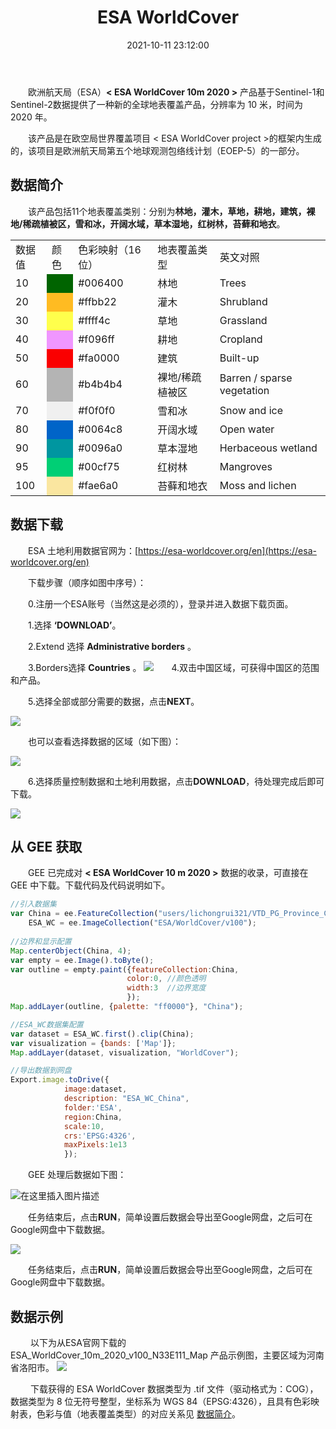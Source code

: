 ﻿---
title: ESA WorldCover
date: 2021-10-11 23:12:00
tags:
 - LST
categories:
 - 遥感研学
---

&emsp;&emsp;欧洲航天局（ESA）**< ESA WorldCover 10m 2020 >** 产品基于Sentinel-1和Sentinel-2数据提供了一种新的全球地表覆盖产品，分辨率为 10 米，时间为 2020 年。

<!-- more -->

&emsp;&emsp;该产品是在欧空局世界覆盖项目 < ESA WorldCover project >的框架内生成的，该项目是欧洲航天局第五个地球观测包络线计划（EOEP-5）的一部分。

## 数据简介

&emsp;&emsp;该产品包括11个地表覆盖类别：分别为**林地，灌木，草地，耕地，建筑，裸地/稀疏植被区，雪和冰，开阔水域，草本湿地，红树林，苔藓和地衣**。

<table>
 </tr>
 <tr align="left">
	<td >数据值</td> 
	<td >颜色</td> 
	<td >色彩映射（16位）</td> 
	<td >地表覆盖类型</td>
	<td >英文对照</td> 
 </tr>
 <tr align="left">
	<td >10</td> 
	<td bgcolor=#006400></td> 
	<td >#006400</td> 
	<td>林地</td>
	<td>Trees</td>
 </tr>
 <tr align="left">
	<td >20</td> 
	<td bgcolor=#ffbb22></td> 
	<td >#ffbb22</td> 
	<td >灌木</td>
	<td >Shrubland</td>
 </tr>
 <tr align="left">
	<td >30</td> 
	<td bgcolor=#ffff4c></td> 
	<td >#ffff4c</td> 
	<td >草地</td>
	<td >Grassland</td>
 </tr>
 <tr align="left">
	<td >40</td> 
	<td bgcolor=#f096ff></td> 
	<td >#f096ff</td> 
	<td >耕地</td>
	<td >Cropland</td>
 </tr>
 <tr align="left">
	<td >50</td> 
	<td bgcolor=#fa0000></td> 
	<td >#fa0000</td> 
	<td >建筑</td>
	<td >Built-up</td>
 </tr>
 <tr align="left">
	<td >60</td> 
	<td bgcolor=#b4b4b4></td> 
	<td >#b4b4b4</td> 
	<td >裸地/稀疏植被区</td>
	<td >Barren / sparse vegetation</td>
 </tr>
 <tr align="left">
	<td >70</td> 
	<td bgcolor=#f0f0f0></td> 
	<td >#f0f0f0</td> 
	<td >雪和冰</td>
	<td >Snow and ice</td>
 </tr>
 <tr align="left">
	<td >80</td> 
	<td bgcolor=#0064c8></td> 
	<td >#0064c8</td> 
	<td >开阔水域</td>
	<td >Open water</td>
 </tr>
<tr align="left">
	<td >90</td> 
	<td bgcolor=#0096a0></td> 
	<td >#0096a0</td> 
	<td >草本湿地</td>
	<td >Herbaceous wetland</td>
 </tr>
<tr align="left">
	<td >95</td> 
	<td bgcolor=#00cf75></td> 
	<td >#00cf75</td> 
	<td >红树林</td>
	<td >Mangroves</td>
 </tr>
<tr align="left">
	<td >100</td> 
	<td bgcolor=#fae6a0></td> 
	<td >#fae6a0</td> 
	<td >苔藓和地衣</td>
	<td >Moss and lichen</td>
 </tr>
</table>

## 数据下载

&emsp;&emsp;ESA 土地利用数据官网为：[https://esa-worldcover.org/en](https://esa-worldcover.org/en)

&emsp;&emsp;下载步骤（顺序如图中序号）：

&emsp;&emsp;0.注册一个ESA账号（当然这是必须的），登录并进入数据下载页面。

&emsp;&emsp;1.选择 **‘DOWNLOAD’**。

&emsp;&emsp;2.Extend 选择 **Administrative borders** 。

&emsp;&emsp;3.Borders选择 **Countries** 。
![](https://img-blog.csdnimg.cn/7b84f8c397ee46508910f056a55e643e.png?x-oss-process=image/watermark,type_ZHJvaWRzYW5zZmFsbGJhY2s,shadow_50,text_Q1NETiBA5rSb55qE5Zyw55CG56CU5a2m,size_20,color_FFFFFF,t_70,g_se,x_16)&emsp;&emsp;4.双击中国区域，可获得中国区的范围和产品。

&emsp;&emsp;5.选择全部或部分需要的数据，点击**NEXT**。

![](https://img-blog.csdnimg.cn/a196333344d1456daacf0e345dd553bd.png?x-oss-process=image/watermark,type_ZHJvaWRzYW5zZmFsbGJhY2s,shadow_50,text_Q1NETiBA5rSb55qE5Zyw55CG56CU5a2m,size_20,color_FFFFFF,t_70,g_se,x_16)

&emsp;&emsp;也可以查看选择数据的区域（如下图）：

![](https://img-blog.csdnimg.cn/1f5c969d123847a0b796053e995a7849.png?x-oss-process=image/watermark,type_ZHJvaWRzYW5zZmFsbGJhY2s,shadow_50,text_Q1NETiBA5rSb55qE5Zyw55CG56CU5a2m,size_20,color_FFFFFF,t_70,g_se,x_16)

&emsp;&emsp;6.选择质量控制数据和土地利用数据，点击**DOWNLOAD**，待处理完成后即可下载。

![](https://img-blog.csdnimg.cn/84b385b9c50b4beb93de7bc862dfaaa2.png?x-oss-process=image/watermark,type_ZHJvaWRzYW5zZmFsbGJhY2s,shadow_50,text_Q1NETiBA5rSb55qE5Zyw55CG56CU5a2m,size_20,color_FFFFFF,t_70,g_se,x_16)

## 从 GEE 获取

&emsp;&emsp;GEE 已完成对 **< ESA WorldCover 10 m 2020 >** 数据的收录，可直接在 GEE 中下载。下载代码及代码说明如下。

```javascript
//引入数据集
var China = ee.FeatureCollection("users/lichongrui321/VTD_PG_Province_China"),
    ESA_WC = ee.ImageCollection("ESA/WorldCover/v100");
    
//边界和显示配置
Map.centerObject(China, 4);
var empty = ee.Image().toByte();
var outline = empty.paint({featureCollection:China,
                          color:0, //颜色透明
                          width:3  //边界宽度
                          });
Map.addLayer(outline, {palette: "ff0000"}, "China");

//ESA_WC数据集配置
var dataset = ESA_WC.first().clip(China);
var visualization = {bands: ['Map']};
Map.addLayer(dataset, visualization, "WorldCover");

//导出数据到网盘
Export.image.toDrive({
    		image:dataset,
    		description: "ESA_WC_China",
    		folder:'ESA',
    		region:China,
    		scale:10,
    		crs:'EPSG:4326',
    		maxPixels:1e13
			});
```
&emsp;&emsp;GEE 处理后数据如下图：

![在这里插入图片描述](https://img-blog.csdnimg.cn/dc9525e31781494b970afe0bd135baf8.png?x-oss-process=image/watermark,type_ZHJvaWRzYW5zZmFsbGJhY2s,shadow_50,text_Q1NETiBA5rSb55qE5Zyw55CG56CU5a2m,size_20,color_FFFFFF,t_70,g_se,x_16)

&emsp;&emsp;任务结束后，点击**RUN**，简单设置后数据会导出至Google网盘，之后可在Google网盘中下载数据。

![](https://img-blog.csdnimg.cn/2a4b10d528ff476db2081c282770cd56.png?x-oss-process=image/watermark,type_ZHJvaWRzYW5zZmFsbGJhY2s,shadow_50,text_Q1NETiBA5rSb55qE5Zyw55CG56CU5a2m,size_20,color_FFFFFF,t_70,g_se,x_16)

&emsp;&emsp;任务结束后，点击**RUN**，简单设置后数据会导出至Google网盘，之后可在Google网盘中下载数据。


## 数据示例
&emsp;&emsp; 以下为从ESA官网下载的 ESA_WorldCover_10m_2020_v100_N33E111_Map 产品示例图，主要区域为河南省洛阳市。
![](https://img-blog.csdnimg.cn/21120c28af1544a094e278afb2c4e0fb.png?x-oss-process=image/watermark,type_ZHJvaWRzYW5zZmFsbGJhY2s,shadow_50,text_Q1NETiBA5rSb55qE5Zyw55CG56CU5a2m,size_20,color_FFFFFF,t_70,g_se,x_16)

&emsp;&emsp; 下载获得的 ESA WorldCover 数据类型为 .tif 文件（驱动格式为：COG），数据类型为 8 位无符号整型，坐标系为 WGS 84（EPSG:4326），且具有色彩映射表，色彩与值（地表覆盖类型）的对应关系见 [数据简介](1.WC_China_ESA_2020_Data.html#数据简介)。
